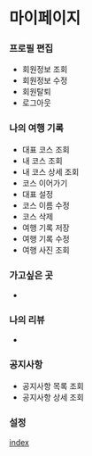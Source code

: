 # 마이페이지

### 프로필 편집

- 회원정보 조회
- 회원정보 수정
- 회원탈퇴
- 로그아웃

### 나의 여행 기록

- 대표 코스 조회
- 내 코스 조회
- 내 코스 상세 조회
- 코스 이어가기
- 대표 설정
- 코스 이름 수정
- 코스 삭제
- 여행 기록 저장
- 여행 기록 수정
- 여행 사진 조회

### 가고싶은 곳

-

### 나의 리뷰

-

### 공지사항

- 공지사항 목록 조회
- 공지사항 상세 조회

### 설정

[index](../index.md)
